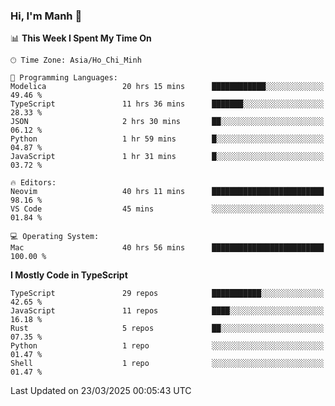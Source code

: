 ### Hi, I'm Manh 👋

<!--START_SECTION:waka-->
📊 **This Week I Spent My Time On** 

```text
🕑︎ Time Zone: Asia/Ho_Chi_Minh

💬 Programming Languages: 
Modelica                 20 hrs 15 mins      ████████████░░░░░░░░░░░░░   49.46 % 
TypeScript               11 hrs 36 mins      ███████░░░░░░░░░░░░░░░░░░   28.33 % 
JSON                     2 hrs 30 mins       ██░░░░░░░░░░░░░░░░░░░░░░░   06.12 % 
Python                   1 hr 59 mins        █░░░░░░░░░░░░░░░░░░░░░░░░   04.87 % 
JavaScript               1 hr 31 mins        █░░░░░░░░░░░░░░░░░░░░░░░░   03.72 % 

🔥 Editors: 
Neovim                   40 hrs 11 mins      █████████████████████████   98.16 % 
VS Code                  45 mins             ░░░░░░░░░░░░░░░░░░░░░░░░░   01.84 % 

💻 Operating System: 
Mac                      40 hrs 56 mins      █████████████████████████   100.00 % 
```

**I Mostly Code in TypeScript** 

```text
TypeScript               29 repos            ███████████░░░░░░░░░░░░░░   42.65 % 
JavaScript               11 repos            ████░░░░░░░░░░░░░░░░░░░░░   16.18 % 
Rust                     5 repos             ██░░░░░░░░░░░░░░░░░░░░░░░   07.35 % 
Python                   1 repo              ░░░░░░░░░░░░░░░░░░░░░░░░░   01.47 % 
Shell                    1 repo              ░░░░░░░░░░░░░░░░░░░░░░░░░   01.47 % 
```




 Last Updated on 23/03/2025 00:05:43 UTC
<!--END_SECTION:waka-->
